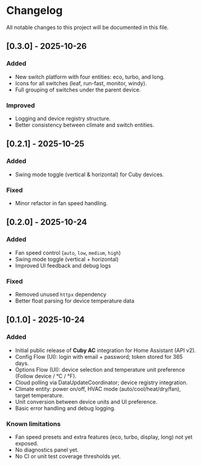 # Changelog

All notable changes to this project will be documented in this file.

## [0.3.0] - 2025-10-26
### Added
- New switch platform with four entities: eco, turbo, and long.
- Icons for all switches (leaf, run-fast, monitor, windy).
- Full grouping of switches under the parent device.
### Improved
- Logging and device registry structure.
- Better consistency between climate and switch entities.

## [0.2.1] - 2025-10-25
### Added
- Swing mode toggle (vertical & horizontal) for Cuby devices.
### Fixed
- Minor refactor in fan speed handling.

## [0.2.0] - 2025-10-24
### Added
- Fan speed control (`auto`, `low`, `medium`, `high`)
- Swing mode toggle (vertical + horizontal)
- Improved UI feedback and debug logs

### Fixed
- Removed unused `httpx` dependency
- Better float parsing for device temperature data

## [0.1.0] - 2025-10-24
### Added
- Initial public release of **Cuby AC** integration for Home Assistant (API v2).
- Config Flow (UI): login with email + password; token stored for 365 days.
- Options Flow (UI): device selection and temperature unit preference (Follow device / °C / °F).
- Cloud polling via DataUpdateCoordinator; device registry integration.
- Climate entity: power on/off, HVAC mode (auto/cool/heat/dry/fan), target temperature.
- Unit conversion between device units and UI preference.
- Basic error handling and debug logging.

### Known limitations
- Fan speed presets and extra features (eco, turbo, display, long) not yet exposed.
- No diagnostics panel yet.
- No CI or unit test coverage thresholds yet.